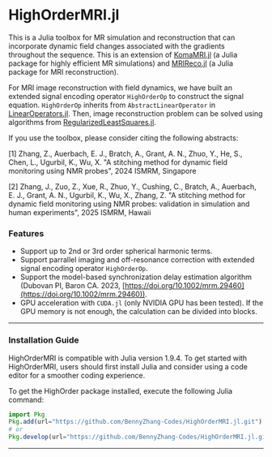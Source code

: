 # HighOrderMRI.jl

This is a Julia toolbox for MR simulation and reconstruction that can incorporate dynamic field changes associated with the gradients throughout the sequence. This is an extension of [KomaMRI.jl](https://github.com/JuliaHealth/KomaMRI.jl) (a Julia package for highly efficient MR simulations) and [MRIReco.jl](https://github.com/MagneticResonanceImaging/MRIReco.jl) (a Julia package for MRI reconstruction).

For MRI image reconstruction with field dynamics, we have built an extended signal encoding operator `HighOrderOp` to construct the signal equation. `HighOrderOp` inherits from `AbstractLinearOperator` in [LinearOperators.jl](https://github.com/JuliaSmoothOptimizers/LinearOperators.jl). Then, image reconstruction problem can be solved using algorithms from [RegularizedLeastSquares.jl](https://github.com/JuliaImageRecon/RegularizedLeastSquares.jl).

If you use the toolbox, please consider citing the following abstracts:

[1] Zhang, Z., Auerbach, E. J., Bratch, A., Grant, A. N., Zhuo, Y., He, S., Chen, L., Ugurbil, K., Wu, X. "A stitching method for dynamic field monitoring using NMR probes", 2024 ISMRM, Singapore

[2] Zhang, J., Zuo, Z., Xue, R., Zhuo, Y., Cushing, C., Bratch, A., Auerbach, E. J., Grant, A. N., Ugurbil, K., Wu, X., Zhang, Z. "A stitching method for dynamic field monitoring using NMR probes: validation in simulation and human experiments", 2025 ISMRM, Hawaii

### Features

* Support up to 2nd or 3rd order spherical harmonic terms.
* Support parrallel imaging and off-resonance correction with extended signal encoding operator `HighOrderOp`.
* Support the model-based synchronization delay estimation algorithm (Dubovan PI, Baron CA. 2023, [https://doi.org/10.1002/mrm.29460](https://doi.org/10.1002/mrm.29460)).
* GPU acceleration with `CUDA.jl` (only NVIDIA GPU has been tested). If the GPU memory is not enough, the calculation can be divided into blocks.

---

### Installation Guide

HighOrderMRI is compatible with Julia version 1.9.4. To get started with HighOrderMRI, users should first install Julia and consider using a code editor for a smoother coding experience.

To get the HighOrder package installed, execute the following Julia command:

```julia
import Pkg
Pkg.add(url="https://github.com/BennyZhang-Codes/HighOrderMRI.jl.git")
# or
Pkg.develop(url="https://github.com/BennyZhang-Codes/HighOrderMRI.jl.git")
```

---
